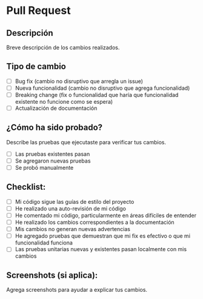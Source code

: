 # Pull Request

## Descripción
Breve descripción de los cambios realizados.

## Tipo de cambio
- [ ] Bug fix (cambio no disruptivo que arregla un issue)
- [ ] Nueva funcionalidad (cambio no disruptivo que agrega funcionalidad)
- [ ] Breaking change (fix o funcionalidad que haría que funcionalidad existente no funcione como se espera)
- [ ] Actualización de documentación

## ¿Cómo ha sido probado?
Describe las pruebas que ejecutaste para verificar tus cambios.

- [ ] Las pruebas existentes pasan
- [ ] Se agregaron nuevas pruebas
- [ ] Se probó manualmente

## Checklist:
- [ ] Mi código sigue las guías de estilo del proyecto
- [ ] He realizado una auto-revisión de mi código
- [ ] He comentado mi código, particularmente en áreas difíciles de entender
- [ ] He realizado los cambios correspondientes a la documentación
- [ ] Mis cambios no generan nuevas advertencias
- [ ] He agregado pruebas que demuestran que mi fix es efectivo o que mi funcionalidad funciona
- [ ] Las pruebas unitarias nuevas y existentes pasan localmente con mis cambios

## Screenshots (si aplica):
Agrega screenshots para ayudar a explicar tus cambios.
